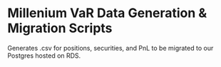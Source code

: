 # Millenium VaR Data Generation & Migration Scripts

Generates .csv for positions, securities, and PnL to be migrated to our Postgres hosted on RDS.
